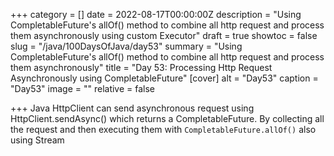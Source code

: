 +++
category = []
date = 2022-08-17T00:00:00Z
description = "Using CompletableFuture's allOf() method to combine all http request and process them asynchronously using custom Executor"
draft = true
showtoc = false
slug = "/java/100DaysOfJava/day53"
summary = "Using CompletableFuture's allOf() method to combine all http request and process them asynchronously"
title = "Day 53: Processing Http Request Asynchronously using CompletableFuture"
[cover]
alt = "Day53"
caption = "Day53"
image = ""
relative = false

+++
Java HttpClient can send asynchronous request using HttpClient.sendAsync() which returns a CompletableFuture. By collecting all the request and then executing them with `CompletableFuture.allOf()` also using Stream
